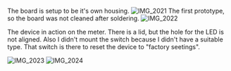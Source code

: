 The board is setup to be it's own housing.
![IMG_2021](https://user-images.githubusercontent.com/33002896/122737523-6a3e1600-d281-11eb-9531-bd2db485135f.JPG)
The first prototype, so the board was not cleaned after soldering.
![IMG_2022](https://user-images.githubusercontent.com/33002896/122737544-6e6a3380-d281-11eb-9fb5-37186ff88832.JPG)

The device in action on the meter.
There is a lid, but the hole for the LED is not aligned. 
Also I didn't mount the switch because I didn't have a suitable type.
That switch is there to reset the device to "factory seetings".

![IMG_2023](https://user-images.githubusercontent.com/33002896/122737554-70cc8d80-d281-11eb-920f-0b573ef0294b.JPG)
![IMG_2024](https://user-images.githubusercontent.com/33002896/122737563-72965100-d281-11eb-9d3f-67fdc8ca0994.JPG)
